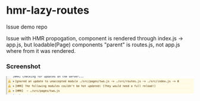 # hmr-lazy-routes
Issue demo repo


Issue with HMR propogation, component is rendered through index.js -> app.js, but loadable(Page) components "parent" is routes.js, not app.js where from it was rendered.

### Screenshot
![issueImage](https://raw.githubusercontent.com/l3v1k/hmr-lazy-routes/master/issue-screenshot.png)
